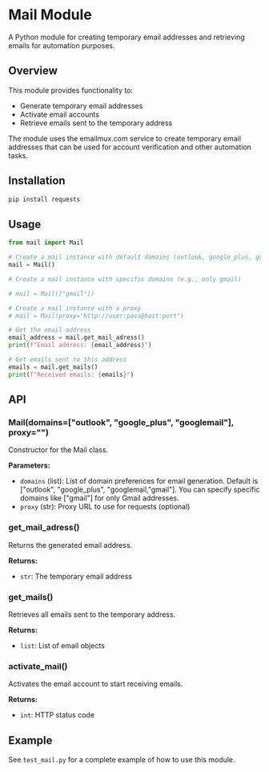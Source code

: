 # Mail Module

A Python module for creating temporary email addresses and retrieving emails for automation purposes.

## Overview

This module provides functionality to:
- Generate temporary email addresses
- Activate email accounts
- Retrieve emails sent to the temporary address

The module uses the emailmux.com service to create temporary email addresses that can be used for account verification and other automation tasks.

## Installation

```bash
pip install requests
```

## Usage

```python
from mail import Mail

# Create a mail instance with default domains (outlook, google_plus, googlemail,gmail)
mail = Mail()

# Create a mail instance with specific domains (e.g., only gmail)

# mail = Mail(["gmail"])

# Create a mail instance with a proxy
# mail = Mail(proxy="http://user:pass@host:port")

# Get the email address
email_address = mail.get_mail_adress()
print(f"Email address: {email_address}")

# Get emails sent to this address
emails = mail.get_mails()
print(f"Received emails: {emails}")
```

## API

### Mail(domains=["outlook", "google_plus", "googlemail"], proxy="")

Constructor for the Mail class.

**Parameters:**
- `domains` (list): List of domain preferences for email generation. Default is ["outlook", "google_plus", "googlemail,"gmail"]. 
  You can specify specific domains like ["gmail"] for only Gmail addresses.
- `proxy` (str): Proxy URL to use for requests (optional)

### get_mail_adress()

Returns the generated email address.

**Returns:**
- `str`: The temporary email address

### get_mails()

Retrieves all emails sent to the temporary address.

**Returns:**
- `list`: List of email objects

### activate_mail()

Activates the email account to start receiving emails.

**Returns:**
- `int`: HTTP status code

## Example

See `test_mail.py` for a complete example of how to use this module.
